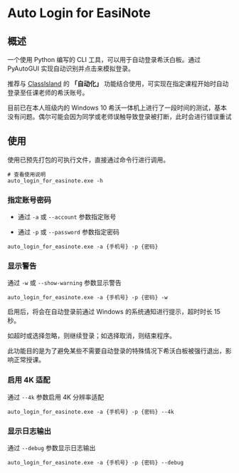 
# Auto Login for EasiNote

## 概述

一个使用 Python 编写的 CLI 工具，可以用于自动登录希沃白板。通过 PyAutoGUI 实现自动识别并点击来模拟登录。

推荐与 [ClassIsland](https://github.com/ClassIsland/ClassIsland/) 的 **「自动化」** 功能结合使用，可实现在指定课程开始时自动登录至任课老师的希沃账号。

目前已在本人班级内的 Windows 10 希沃一体机上进行了一段时间的测试，基本没有问题。偶尔可能会因为同学或老师误触导致登录被打断，此时会进行错误重试

## 使用

使用已预先打包的可执行文件，直接通过命令行进行调用。

```pwsh
# 查看使用说明
auto_login_for_easinote.exe -h
```

### 指定账号密码

* 通过 `-a` 或 `--account` 参数指定账号

* 通过 `-p` 或 `--password` 参数指定密码

```pwsh
auto_login_for_easinote.exe -a {手机号} -p {密码}
```

### 显示警告

通过 `-w` 或 `--show-warning` 参数显示警告

```pwsh
auto_login_for_easinote.exe -a {手机号} -p {密码} -w
```

启用后，将会在自动登录前通过 Windows 的系统通知进行提示，超时时长 15 秒。

如超时或选择忽略，则继续登录；如选择取消，则结束程序。

此功能目的是为了避免某些不需要自动登录的特殊情况下希沃白板被强行退出，影响正常授课。

### 启用 4K 适配

通过 `--4k` 参数启用 4K 分辨率适配

```pwsh
auto_login_for_easinote.exe -a {手机号} -p {密码} --4k
```

### 显示日志输出

通过 `--debug` 参数显示日志输出

```pwsh
auto_login_for_easinote.exe -a {手机号} -p {密码} --debug
```
